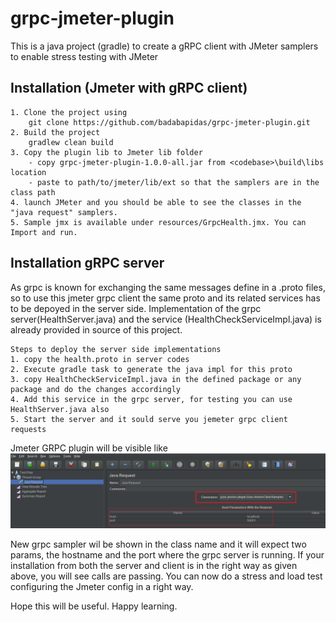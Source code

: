 # grpc-jmeter-plugin

This is a java project (gradle) to create a gRPC client with JMeter samplers to enable stress testing with JMeter

## Installation (Jmeter with gRPC client)
```
1. Clone the project using 
    git clone https://github.com/badabapidas/grpc-jmeter-plugin.git
2. Build the project
    gradlew clean build
3. Copy the plugin lib to Jmeter lib folder
    - copy grpc-jmeter-plugin-1.0.0-all.jar from <codebase>\build\libs location
    - paste to path/to/jmeter/lib/ext so that the samplers are in the class path
4. launch JMeter and you should be able to see the classes in the "java request" samplers.
5. Sample jmx is available under resources/GrpcHealth.jmx. You can Import and run.
```

## Installation gRPC server
As grpc is known for exchanging the same messages define in a .proto files, so to use this jmeter grpc client the same proto and its related services has to be depoyed in the server side. Implementation of the grpc server(HealthServer.java) and the service (HealthCheckServiceImpl.java) is already provided in source of this project.

```
Steps to deploy the server side implementations
1. copy the health.proto in server codes
2. Execute gradle task to generate the java impl for this proto
3. copy HealthCheckServiceImpl.java in the defined package or any package and do the changes accordingly
4. Add this service in the grpc server, for testing you can use HealthServer.java also
5. Start the server and it sould serve you jemeter grpc client requests
```

Jmeter GRPC plugin will be visible like 
<img src="https://github.com/badabapidas/grpc-jmeter-plugin/blob/master/plugin.png?at=refs%2Fheads%2Fmaster" alt="Grpc Jmeter Plugin"/>

New grpc sampler wil be shown in the class name and it will expect two params, the hostname and the port where the grpc server is running. If your installation from both the server and client is in the right way as given above, 
you will see calls are passing. You can now do a stress and load test configuring the Jmeter config in a right way.

Hope this will be useful. Happy learning.